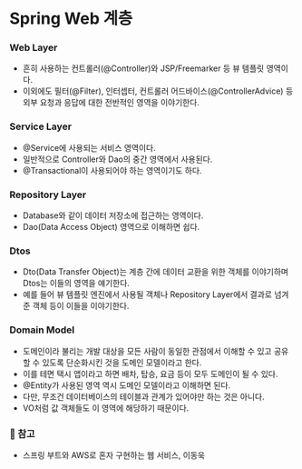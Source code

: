 # Spring Web 계층
### Web Layer
- 흔히 사용하는 컨트롤러(@Controller)와 JSP/Freemarker 등 뷰 템플릿 영역이다.
- 이외에도 필터(@Filter), 인터셉터, 컨트롤러 어드바이스(@ControllerAdvice) 등 외부 요청과 응답에 대한 전반적인 영역을 이야기한다.

### Service Layer
- @Service에 사용되는 서비스 영역이다.
- 일반적으로 Controller와 Dao의 중간 영역에서 사용된다.
- @Transactional이 사용되어야 하는 영역이기도 하다.

### Repository Layer
- Database와 같이 데이터 저장소에 접근하는 영역이다.
- Dao(Data Access Object) 영역으로 이해하면 쉽다.

### Dtos
- Dto(Data Transfer Object)는 계층 간에 데이터 교환을 위한 객체를 이야기하며 Dtos는 이들의 영역을 얘기한다.
- 예를 들어 뷰 템플릿 엔진에서 사용될 객체나 Repository Layer에서 결과로 넘겨준 객체 등이 이들을 이야기한다.

### Domain Model
- 도메인이라 불리는 개발 대상을 모든 사람이 동일한 관점에서 이해할 수 있고 공유할 수 있도록 단순화시킨 것을 도메인 모델이라고 한다.
- 이를 테면 택시 앱이라고 하면 배차, 탑승, 요금 등이 모두 도메인이 될 수 있다.
- @Entity가 사용된 영역 역시 도메인 모델이라고 이해하면 된다.
- 다만, 무조건 데이터베이스의 테이블과 관계가 있어야만 하는 것은 아니다.
- VO처럼 값 객체들도 이 영역에 해당하기 때문이다.

### 📗 참고
- 스프링 부트와 AWS로 혼자 구현하는 웹 서비스, 이동욱